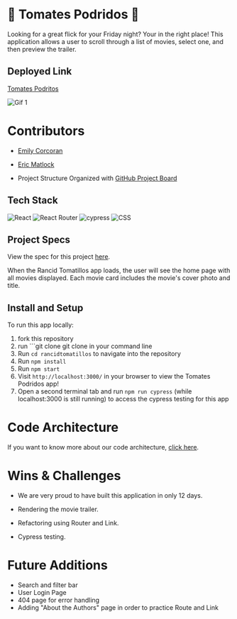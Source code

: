 # 🍅 Tomates Podridos 🍅 

Looking for a great flick for your Friday night? Your in the right place! This application allows a user to scroll through a list of movies, select one, and then preview the trailer.  

## Deployed Link
[Tomates Podritos](https://tomates-podridos.herokuapp.com/)

![Gif 1]()

# Contributors
- [Emily Corcoran](https://github.com/Emily-Cathleen)
- [Eric Matlock](https://github.com/ermatlock)

- Project Structure Organized with [GitHub Project Board](https://github.com/Emily-Cathleen/tomates-podridos/projects/1)

## Tech Stack

![React](https://img.shields.io/badge/react-%2320232a.svg?style=for-the-badge&logo=react&logoColor=%2361DAFB)
![React Router](https://img.shields.io/badge/React_Router-CA4245?style=for-the-badge&logo=react-router&logoColor=white)
![cypress](https://img.shields.io/badge/-cypress-%23E5E5E5?style=for-the-badge&logo=cypress&logoColor=058a5e)
![CSS](https://img.shields.io/badge/CSS3-1572B6?style=for-the-badge&logo=css3&logoColor=white)



## Project Specs

View the spec for this project [here](https://frontend.turing.edu/projects/module-3/rancid-tomatillos-v3.html).

When the Rancid Tomatillos app loads, the user will see the home page with all movies displayed. Each movie card includes the movie's cover photo and title.


## Install and Setup

To run this app locally:

1. fork this repository
2. run ```git clone git clone  in your command line
3. Run ```cd rancidtomatillos``` to navigate into the repository
4. Run ```npm install```
5. Run ```npm start```
6. Visit ```http://localhost:3000/``` in your browser to view the Tomates Podridos app!
7. Open a second terminal tab and run ```npm run cypress``` (while localhost:3000 is still running) to access the cypress testing for this app
   
# Code Architecture 
If you want to know more about our code architecture, [click here](https://gist.github.com/Emily-Cathleen/b812371146d2aac11da256a47dc2131d).

# Wins & Challenges
- We are very proud to have built this application in only 12 days. 
- Rendering the movie trailer.

- Refactoring using Router and Link.
- Cypress testing. 

# Future Additions
- Search and filter bar
- User Login Page
- 404 page for error handling
- Adding "About the Authors" page in order to practice Route and Link
